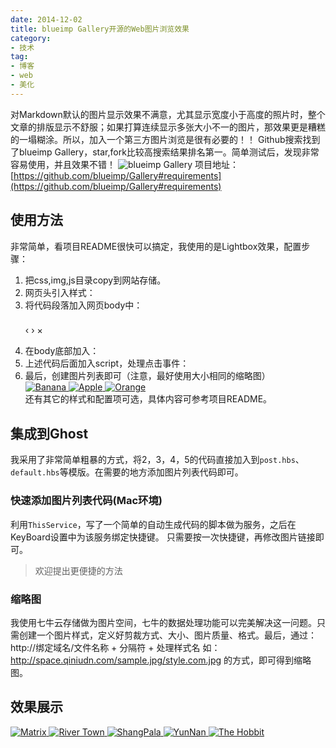 ```yaml
---
date: 2014-12-02
title: blueimp Gallery开源的Web图片浏览效果
category:
- 技术
tag:
- 博客
- web
- 美化
---
```

对Markdown默认的图片显示效果不满意，尤其显示宽度小于高度的照片时，整个文章的排版显示不舒服；如果打算连续显示多张大小不一的图片，那效果更是糟糕的一塌糊涂。所以，加入一个第三方图片浏览是很有必要的！！
Github搜索找到了blueimp Gallery，star,fork比较高搜索结果排名第一。简单测试后，发现非常容易使用，并且效果不错！
![blueimp Gallery](http://ghost3k.qiniudn.com/img/blueGallery_lightbox.png)
项目地址：[https://github.com/blueimp/Gallery#requirements](https://github.com/blueimp/Gallery#requirements)
## 使用方法
非常简单，看项目README很快可以搞定，我使用的是Lightbox效果，配置步骤：
1. 把css,img,js目录copy到网站存储。
2. 网页头引入样式：
		<link rel="stylesheet" href="css/blueimp-gallery.min.css">
3. 将代码段落加入网页body中：
		<!-- The Gallery as lightbox dialog, should be a child element of the document body -->
		<div id="blueimp-gallery" class="blueimp-gallery">
		    <div class="slides"></div>
		    <h3 class="title"></h3>
		    <a class="prev">‹</a>
		    <a class="next">›</a>
		    <a class="close">×</a>
		    <a class="play-pause"></a>
		    <ol class="indicator"></ol>
		</div>
4. 在body底部加入：
		<script src="js/blueimp-gallery.min.js"></script>
5. 上述代码后面加入script，处理点击事件：
		<script>
		document.getElementById('links').onclick = function (event) {
		    event = event || window.event;
		    var target = event.target || event.srcElement,
		        link = target.src ? target.parentNode : target,
		        options = {index: link, event: event},
		        links = this.getElementsByTagName('a');
		    blueimp.Gallery(links, options);
		};
		</script>
6. 最后，创建图片列表即可（注意，最好使用大小相同的缩略图）
		<div id="links">
			<a href="images/banana.jpg" title="Banana">
			    <img src="images/thumbnails/banana.jpg" alt="Banana">
			</a>
			<a href="images/apple.jpg" title="Apple">
			    <img src="images/thumbnails/apple.jpg" alt="Apple">
			</a>
			<a href="images/orange.jpg" title="Orange">
			    <img src="images/thumbnails/orange.jpg" alt="Orange">
			</a>
		</div>
还有其它的样式和配置项可选，具体内容可参考项目README。
## 集成到Ghost
我采用了非常简单粗暴的方式，将2，3，4，5的代码直接加入到`post.hbs`、`default.hbs`等模版。在需要的地方添加图片列表代码即可。
### 快速添加图片列表代码(Mac环境)
利用`ThisService`，写了一个简单的自动生成代码的脚本做为服务，之后在KeyBoard设置中为该服务绑定快捷键。
只需要按一次快捷键，再修改图片链接即可。
> 欢迎提出更便捷的方法
### 缩略图
我使用七牛云存储做为图片空间，七牛的数据处理功能可以完美解决这一问题。只需创建一个图片样式，定义好剪裁方式、大小、图片质量、格式。最后，通过：
	http://绑定域名/文件名称 + 分隔符 + 处理样式名
	如：http://space.qiniudn.com/sample.jpg/style.com.jpg
的方式，即可得到缩略图。
## 效果展示
<div class="BGallery">
    <a href="http://ghost3k.qiniudn.com/matrix.jpg" title="Matrix">
        <img src="http://ghost3k.qiniudn.com/matrix.jpg-test" alt="Matrix">
    </a>
    <a href="http://ghost3k.qiniudn.com/img/rivertown.jpg" title="River Town">
        <img src="http://ghost3k.qiniudn.com/img/rivertown.jpg-test" alt="River Town">
    </a>
    <a href="http://ghost3k.qiniudn.com/imgshangpala.jpg" title="ShangPala">
        <img src="http://ghost3k.qiniudn.com/imgshangpala.jpg-test" alt="ShangPala">
    </a>
    <a href="http://ghost3k.qiniudn.com/img/Yunnan.JPG" title="YunNan">
        <img src="http://ghost3k.qiniudn.com/img/Yunnan.JPG-test" alt="YunNan">
    </a>
    <a href="http://ghost3k.qiniudn.com/image/3/26/c252e66b67e3425950c2ee97b7a4a.jpg" title="The Hobbit">
        <img src="http://ghost3k.qiniudn.com/image/3/26/c252e66b67e3425950c2ee97b7a4a.jpg-test" alt="The Hobbit">
    </a>
</div>
